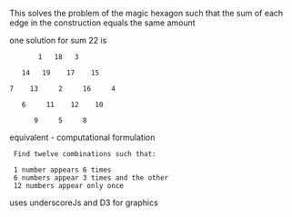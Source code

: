 
This solves the problem of the magic hexagon
such that the sum of each edge in the construction equals the same amount

 one solution for sum 22 is

           1   18   3

       14   19    17    15

    7    13     2     16     4

       6     11    12    10

          9     5     8
 
  equivalent - computational formulation

     Find twelve combinations such that:

     1 number appears 6 times
     6 numbers appear 3 times and the other
     12 numbers appear only once

 uses underscoreJs and D3 for graphics